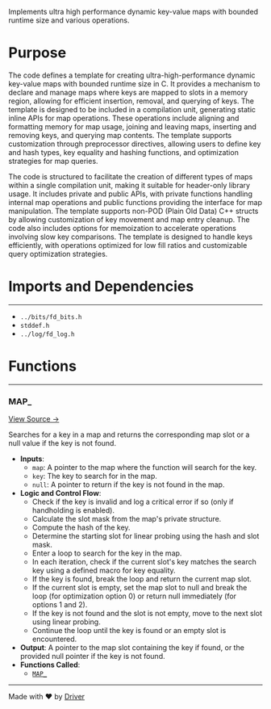 <!--------------------------------------------------------------------------------->
<!-- IMPORTANT: This file is auto-generated by Driver (https://driver.ai). -------->
<!-- Manual edits may be overwritten on future commits. --------------------------->
<!--------------------------------------------------------------------------------->

Implements ultra high performance dynamic key-value maps with bounded runtime size and various operations.

# Purpose
The code defines a template for creating ultra-high-performance dynamic key-value maps with bounded runtime size in C. It provides a mechanism to declare and manage maps where keys are mapped to slots in a memory region, allowing for efficient insertion, removal, and querying of keys. The template is designed to be included in a compilation unit, generating static inline APIs for map operations. These operations include aligning and formatting memory for map usage, joining and leaving maps, inserting and removing keys, and querying map contents. The template supports customization through preprocessor directives, allowing users to define key and hash types, key equality and hashing functions, and optimization strategies for map queries.

The code is structured to facilitate the creation of different types of maps within a single compilation unit, making it suitable for header-only library usage. It includes private and public APIs, with private functions handling internal map operations and public functions providing the interface for map manipulation. The template supports non-POD (Plain Old Data) C++ structs by allowing customization of key movement and map entry cleanup. The code also includes options for memoization to accelerate operations involving slow key comparisons. The template is designed to handle keys efficiently, with operations optimized for low fill ratios and customizable query optimization strategies.
# Imports and Dependencies

---
- `../bits/fd_bits.h`
- `stddef.h`
- `../log/fd_log.h`


# Functions

---
### MAP\_<!-- {{#callable:MAP_}} -->
[View Source →](<../../../../../src/util/tmpl/fd_map_dynamic.c#L483>)

Searches for a key in a map and returns the corresponding map slot or a null value if the key is not found.
- **Inputs**:
    - `map`: A pointer to the map where the function will search for the key.
    - `key`: The key to search for in the map.
    - `null`: A pointer to return if the key is not found in the map.
- **Logic and Control Flow**:
    - Check if the key is invalid and log a critical error if so (only if handholding is enabled).
    - Calculate the slot mask from the map's private structure.
    - Compute the hash of the key.
    - Determine the starting slot for linear probing using the hash and slot mask.
    - Enter a loop to search for the key in the map.
    - In each iteration, check if the current slot's key matches the search key using a defined macro for key equality.
    - If the key is found, break the loop and return the current map slot.
    - If the current slot is empty, set the map slot to null and break the loop (for optimization option 0) or return null immediately (for options 1 and 2).
    - If the key is not found and the slot is not empty, move to the next slot using linear probing.
    - Continue the loop until the key is found or an empty slot is encountered.
- **Output**: A pointer to the map slot containing the key if found, or the provided null pointer if the key is not found.
- **Functions Called**:
    - [`MAP_`](<#map_>)



---
Made with ❤️ by [Driver](https://www.driver.ai/)